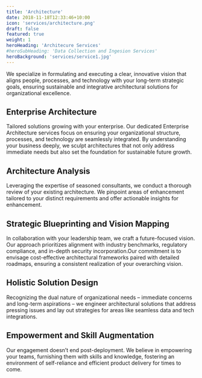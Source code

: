 ```yaml
---
title: 'Architecture'
date: 2018-11-18T12:33:46+10:00
icon: 'services/architecture.png'
draft: false
featured: true
weight: 1
heroHeading: 'Architecure Services'
#heroSubHeading: 'Data Collection and Ingesion Services'
heroBackground: 'services/service1.jpg'
---
```

We specialize in formulating and executing a clear, innovative vision that aligns people, processes, and technology with your long-term strategic goals, ensuring sustainable and integrative architectural solutions for organizational excellence.

## Enterprise Architecture

Tailored solutions growing with your enterprise. Our dedicated Enterprise Architecture services focus on ensuring your organizational structure, processes, and technology are seamlessly integrated. By understanding your business deeply, we sculpt architectures that not only address immediate needs but also set the foundation for sustainable future growth.

## Architecture Analysis

Leveraging the expertise of seasoned consultants, we conduct a thorough review of your existing architecture. We pinpoint areas of enhancement tailored to your distinct requirements and offer actionable insights for enhancement.

## Strategic Blueprinting and Vision Mapping

In collaboration with your leadership team, we craft a future-focused vision. Our approach prioritizes alignment with industry benchmarks, regulatory compliance, and in-depth security incorporation.Our commitment is to envisage cost-effective architectural frameworks paired with detailed roadmaps, ensuring a consistent realization of your overarching vision.

## Holistic Solution Design

Recognizing the dual nature of organizational needs – immediate concerns and long-term aspirations – we engineer architectural solutions that address pressing issues and lay out strategies for areas like seamless data and tech integrations.

## Empowerment and Skill Augmentation
Our engagement doesn’t end post-deployment. We believe in empowering your teams, furnishing them with skills and knowledge, fostering an environment of self-reliance and efficient product delivery for times to come.